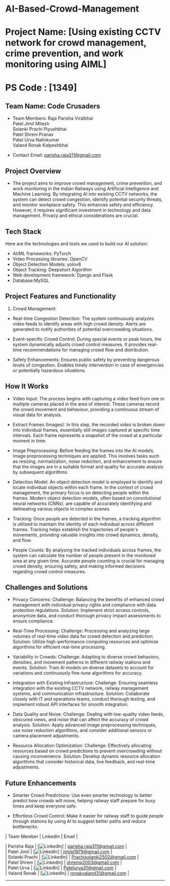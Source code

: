# AI-Based-Crowd-Management

# Project Name: [Using existing CCTV network for crowd management, crime prevention, and work monitoring using AIML]
# PS Code : [1349] 

## Team Name: Code Crusaders
- Team Members: Raja Parisha Viralbhai <br>
Patel Jimil Mitesh <br>
Solanki Prachi Piyushbhai <br>
Patel Shreni Pranav <br>
Patel Urva Nalinkumar <br>
Valand Ronak Kalpeshbhai <br>

- Contact Email: parisha.raja311@gmail.com


## Project Overview 
*  The project aims to improve crowd management, crime prevention, and work monitoring in the Indian Railways using Artificial Intelligence and Machine Learning. By integrating AI into existing CCTV networks, the system can detect crowd congestion, identify potential security threats, and monitor workplace safety. This enhances safety and efficiency. However, it requires significant investment in technology and data management. Privacy and ethical considerations are crucial.

## Tech Stack 

Here are the technologies and tools we used to build our AI solution:
*  AI/ML frameworks: PyTorch
*  Video Processing libraries: OpenCV
*  Object Detection Models: yolov8
*  Object Tracking:  Deepshort Algorithm
*  Web development framework: Django and Flask
*  Database:MySQL


## Project Features and Functionality 
1) Crowd Management:

* Real-time Congestion Detection:
The system continuously analyzes video feeds to identify areas with high crowd density.
Alerts are generated to notify authorities of potential overcrowding situations.

* Event-specific Crowd Control:
During special events or peak hours, the system dynamically adjusts crowd control measures.
It provides real-time recommendations for managing crowd flow and distribution.

* Safety Enhancements:
Ensures public safety by preventing dangerous levels of congestion.
Enables timely intervention in case of emergencies or potentially hazardous situations.


## How It Works 
* Video Input:
The process begins with capturing a video feed from one or multiple cameras placed in the area of interest. These cameras record the crowd movement and behaviour, providing a continuous stream of visual data for analysis.

* Extract Frames (Images):
In this step, the recorded video is broken down into individual frames, essentially still images captured at specific time intervals. Each frame represents a snapshot of the crowd at a particular moment in time.

* Image Preprocessing:
Before feeding the frames into the AI models, image preprocessing techniques are applied. This involves tasks such as resizing, normalization, noise reduction, and enhancement to ensure that the images are in a suitable format and quality for accurate analysis by subsequent algorithms.

* Detection Model:
An object detection model is employed to identify and locate individual objects within each frame. In the context of crowd management, the primary focus is on detecting people within the frames. Modern object detection models, often based on convolutional neural networks (CNNs), are capable of accurately identifying and delineating various objects in complex scenes.

* Tracking:
Once people are detected in the frames, a tracking algorithm is utilized to maintain the identity of each individual across different frames. Tracking helps establish the trajectories of people's movements, providing valuable insights into crowd dynamics, density, and flow.

* People Counts:
By analysing the tracked individuals across frames, the system can calculate the number of people present in the monitored area at any given time. Accurate people counting is crucial for managing crowd density, ensuring safety, and making informed decisions regarding crowd control measures.


## Challenges and Solutions 

* Privacy Concerns:
Challenge: Balancing the benefits of enhanced crowd management with individual privacy rights and compliance with data protection regulations.
Solution: Implement strict access controls, anonymize data, and conduct thorough privacy impact assessments to ensure compliance.

* Real-Time Processing:
Challenge: Processing and analyzing large volumes of real-time video data for crowd detection and prediction.
Solution: Utilize high-performance computing resources and optimize algorithms for efficient real-time processing.

* Variability in Crowds:
Challenge: Adapting to diverse crowd behaviors, densities, and movement patterns in different railway stations and events.
Solution: Train AI models on diverse datasets to account for variations and continuously fine-tune algorithms for accuracy.

* Integration with Existing Infrastructure:
Challenge: Ensuring seamless integration with the existing CCTV network, railway management systems, and communication infrastructure.
Solution: Collaborate closely with IT and operations teams, conduct thorough testing, and implement robust API interfaces for smooth integration.

* Data Quality and Noise:
Challenge: Dealing with low-quality video feeds, obscured views, and noise that can affect the accuracy of crowd analysis.
Solution: Apply advanced image preprocessing techniques, use noise reduction algorithms, and consider additional sensors or camera placement adjustments.

* Resource Allocation Optimization:
Challenge: Effectively allocating resources based on crowd predictions to prevent overcrowding without causing inconvenience.
Solution: Develop dynamic resource allocation algorithms that consider historical data, live feedback, and real-time adjustments.


## Future Enhancements 

* Smarter Crowd Predictions:
Use even smarter technology to better predict how crowds will move, helping railway staff prepare for busy times and keep everyone safe.

* Effortless Crowd Control:
Make it easier for railway staff to guide people through stations by using AI to suggest better paths and reduce bottlenecks.


| Team Member | LinkedIn | Email |


| Parisha Raja | [![LinkedIn](https://www.linkedin.com/in/parisha-raja-019450285)] | parisha.raja311@gmail.com | <br> 
| Patel Jimil | [![LinkedIn](https://www.linkedin.com/in/jimil-patel-a47371293)] | jimilp1979@gmail.com | <br> 
| Solanki Prachi | [![LinkedIn](https://www.linkedin.com/in/prachi-solanki-1a5334293)] | Prachisolanki2502@gmail.com | <br> 
| Patel Shreni | [![LinkedIn](https://www.linkedin.com/in/shreni-patel-5b869b270)] | shrenip2003@gmail.com | <br> 
| Patel Urva | [![LinkedIn](https://www.linkedin.com/in/urva-patel-79a82920a)] | Patelurva31@gmail.com | <br> 
| Valand Ronak | [![LinkedIn](https://www.linkedin.com/in/ronak-valand-779b69258)] | ronakvaland31@gmail.com | <br> 

---
